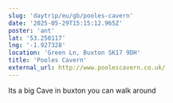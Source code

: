 ```yaml
---
slug: 'daytrip/eu/gb/pooles-cavern'
date: '2025-05-29T15:15:12.965Z'
poster: 'ant'
lat: '53.250117'
lng: '-1.927328'
location: 'Green Ln, Buxton SK17 9DH'
title: 'Pooles Cavern'
external_url: http://www.poolescavern.co.uk/
---
```

Its a big Cave in buxton you can walk around